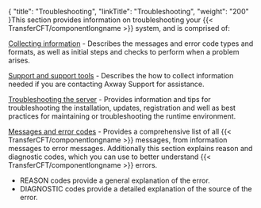 {
    "title": "Troubleshooting",
    "linkTitle": "Troubleshooting",
    "weight": "200"
}This section provides information on troubleshooting your {{< TransferCFT/componentlongname  >}} system, and is comprised of:

[Collecting information](collecting_information) - Describes the messages and error code types and formats, as well as initial steps and checks to perform when a problem arises.

[Support and support tools](../cft_intro_install/unix_install_start_here/troubleshoot_registration/support_tools) - Describes the how to collect information needed if you are contacting Axway Support for assistance.

[Troubleshooting the server](admin_troubleshooting_server) - Provides information and tips for troubleshooting the installation, updates, registration and well as best practices for maintaining or troubleshooting the runtime environment.

[Messages and error codes](messages_and_error_codes_start_here) - Provides a comprehensive list of all {{< TransferCFT/componentlongname  >}} messages, from information messages to error messages. Additionally this section explains reason and diagnostic codes, which you can use to better understand {{< TransferCFT/componentlongname  >}} errors.

-   REASON codes provide a general explanation of the error.
-   DIAGNOSTIC codes provide a detailed explanation of the source
    of the error.
